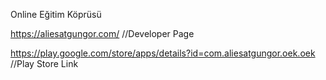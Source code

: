 Online Eğitim Köprüsü

https://aliesatgungor.com/      //Developer Page

https://play.google.com/store/apps/details?id=com.aliesatgungor.oek.oek  //Play Store Link

